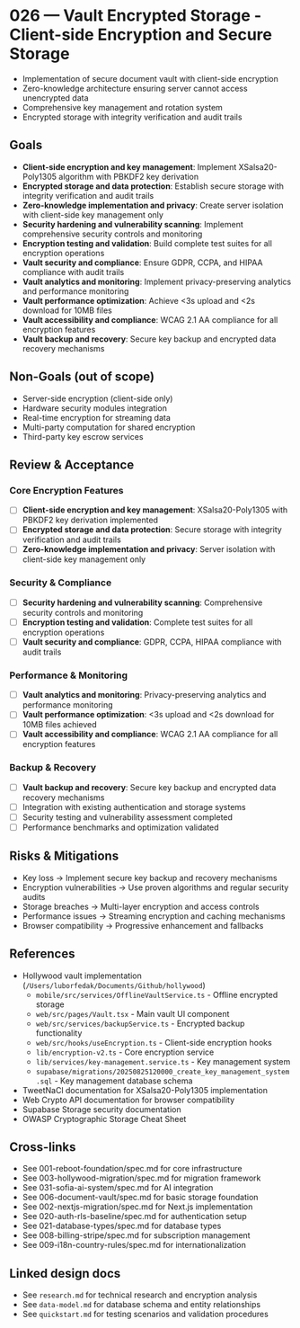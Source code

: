 # 026 — Vault Encrypted Storage - Client-side Encryption and Secure Storage

- Implementation of secure document vault with client-side encryption
- Zero-knowledge architecture ensuring server cannot access unencrypted data
- Comprehensive key management and rotation system
- Encrypted storage with integrity verification and audit trails

## Goals

- **Client-side encryption and key management**: Implement XSalsa20-Poly1305 algorithm with PBKDF2 key derivation
- **Encrypted storage and data protection**: Establish secure storage with integrity verification and audit trails
- **Zero-knowledge implementation and privacy**: Create server isolation with client-side key management only
- **Security hardening and vulnerability scanning**: Implement comprehensive security controls and monitoring
- **Encryption testing and validation**: Build complete test suites for all encryption operations
- **Vault security and compliance**: Ensure GDPR, CCPA, and HIPAA compliance with audit trails
- **Vault analytics and monitoring**: Implement privacy-preserving analytics and performance monitoring
- **Vault performance optimization**: Achieve <3s upload and <2s download for 10MB files
- **Vault accessibility and compliance**: WCAG 2.1 AA compliance for all encryption features
- **Vault backup and recovery**: Secure key backup and encrypted data recovery mechanisms

## Non-Goals (out of scope)

- Server-side encryption (client-side only)
- Hardware security modules integration
- Real-time encryption for streaming data
- Multi-party computation for shared encryption
- Third-party key escrow services

## Review & Acceptance

### Core Encryption Features

- [ ] **Client-side encryption and key management**: XSalsa20-Poly1305 with PBKDF2 key derivation implemented
- [ ] **Encrypted storage and data protection**: Secure storage with integrity verification and audit trails
- [ ] **Zero-knowledge implementation and privacy**: Server isolation with client-side key management only

### Security & Compliance

- [ ] **Security hardening and vulnerability scanning**: Comprehensive security controls and monitoring
- [ ] **Encryption testing and validation**: Complete test suites for all encryption operations
- [ ] **Vault security and compliance**: GDPR, CCPA, HIPAA compliance with audit trails

### Performance & Monitoring

- [ ] **Vault analytics and monitoring**: Privacy-preserving analytics and performance monitoring
- [ ] **Vault performance optimization**: <3s upload and <2s download for 10MB files achieved
- [ ] **Vault accessibility and compliance**: WCAG 2.1 AA compliance for all encryption features

### Backup & Recovery

- [ ] **Vault backup and recovery**: Secure key backup and encrypted data recovery mechanisms
- [ ] Integration with existing authentication and storage systems
- [ ] Security testing and vulnerability assessment completed
- [ ] Performance benchmarks and optimization validated

## Risks & Mitigations

- Key loss → Implement secure key backup and recovery mechanisms
- Encryption vulnerabilities → Use proven algorithms and regular security audits
- Storage breaches → Multi-layer encryption and access controls
- Performance issues → Streaming encryption and caching mechanisms
- Browser compatibility → Progressive enhancement and fallbacks

## References

- Hollywood vault implementation (`/Users/luborfedak/Documents/Github/hollywood`)
  - `mobile/src/services/OfflineVaultService.ts` - Offline encrypted storage
  - `web/src/pages/Vault.tsx` - Main vault UI component
  - `web/src/services/backupService.ts` - Encrypted backup functionality
  - `web/src/hooks/useEncryption.ts` - Client-side encryption hooks
  - `lib/encryption-v2.ts` - Core encryption service
  - `lib/services/key-management.service.ts` - Key management system
  - `supabase/migrations/20250825120000_create_key_management_system.sql` - Key management database schema
- TweetNaCl documentation for XSalsa20-Poly1305 implementation
- Web Crypto API documentation for browser compatibility
- Supabase Storage security documentation
- OWASP Cryptographic Storage Cheat Sheet

## Cross-links

- See 001-reboot-foundation/spec.md for core infrastructure
- See 003-hollywood-migration/spec.md for migration framework
- See 031-sofia-ai-system/spec.md for AI integration
- See 006-document-vault/spec.md for basic storage foundation
- See 002-nextjs-migration/spec.md for Next.js implementation
- See 020-auth-rls-baseline/spec.md for authentication setup
- See 021-database-types/spec.md for database types
- See 008-billing-stripe/spec.md for subscription management
- See 009-i18n-country-rules/spec.md for internationalization

## Linked design docs

- See `research.md` for technical research and encryption analysis
- See `data-model.md` for database schema and entity relationships
- See `quickstart.md` for testing scenarios and validation procedures
